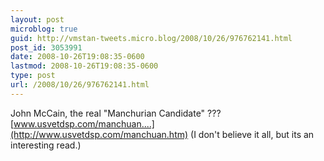 ```yaml
---
layout: post
microblog: true
guid: http://vmstan-tweets.micro.blog/2008/10/26/976762141.html
post_id: 3053991
date: 2008-10-26T19:08:35-0600
lastmod: 2008-10-26T19:08:35-0600
type: post
url: /2008/10/26/976762141.html
---
```

John McCain, the real "Manchurian Candidate" ??? [www.usvetdsp.com/manchuan....](http://www.usvetdsp.com/manchuan.htm) (I don't believe it all, but its an interesting read.)
